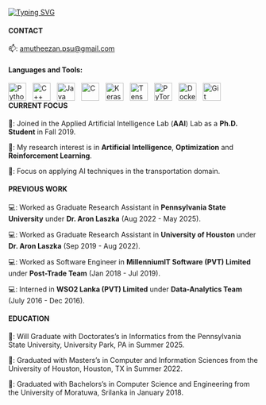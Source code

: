 <!-- <a href="https://stackexchange.com/users/6248581"><img src="https://stackexchange.com/users/flair/6248581.png" width="208" height="58" alt="profile for Amutheezan on Stack Exchange, a network of free, community-driven Q&amp;A sites" title="profile for Amutheezan on Stack Exchange, a network of free, community-driven Q&amp;A sites"></a> -->

[![Typing SVG](https://readme-typing-svg.demolab.com?font=Fira+Code&pause=1000&width=435&lines=Hi+there+%F0%9F%91%8B;I+am+Amutheezan+Sivagnanam)](https://git.io/typing-svg)

#### CONTACT
📫: [amutheezan.psu@gmail.com](mailto:amutheezan.psu@gmail.com)

#### Languages and Tools:

<img align="left" alt="Python" width="36px" src="https://cdn.jsdelivr.net/gh/devicons/devicon/icons/python/python-original.svg" style="padding-right:10px;" />

<img align="left" alt="C++" width="36px" src="https://cdn.jsdelivr.net/gh/devicons/devicon/icons/cplusplus/cplusplus-original.svg" style="padding-right:10px;" />

<img align="left" alt="Java" width="36px" src="https://cdn.jsdelivr.net/gh/devicons/devicon/icons/java/java-original.svg" style="padding-right:10px;" />

<img align="left" alt="C" width="36px" src="https://cdn.jsdelivr.net/gh/devicons/devicon/icons/c/c-original.svg" style="padding-right:10px;" />

<img align="left" alt="Keras" width="36px" src="https://cdn.jsdelivr.net/gh/devicons/devicon/icons/keras/keras-original.svg" style="padding-right:10px;" />

<img align="left" alt="Tensorflow" width="36px" src="https://cdn.jsdelivr.net/gh/devicons/devicon/icons/tensorflow/tensorflow-original.svg" style="padding-right:10px;" />

<img align="left" alt="PyTorch" width="36px" src="https://cdn.jsdelivr.net/gh/devicons/devicon/icons/pytorch/pytorch-original.svg" style="padding-right:10px;" />

<img align="left" alt="Docker" width="36px" src="https://cdn.jsdelivr.net/gh/devicons/devicon/icons/docker/docker-original.svg" style="padding-right:10px;" />

<img align="left" alt="Git" width="36px" src="https://cdn.jsdelivr.net/gh/devicons/devicon/icons/git/git-original.svg" style="padding-right:10px;" />

<br>


#### CURRENT FOCUS

👯: Joined in the  Applied Artificial Intelligence Lab (**AAI**) Lab as a **Ph.D. Student** in Fall 2019.

💬: My research interest is in **Artificial Intelligence**, **Optimization** and **Reinforcement Learning**. 

🔭: Focus on applying AI techniques in the transportation domain.

#### PREVIOUS WORK

:computer:: Worked as Graduate Research Assistant in **Pennsylvania State University** under **Dr. Aron Laszka** (Aug 2022 - May 2025).

:computer:: Worked as Graduate Research Assistant in **University of Houston** under **Dr. Aron Laszka** (Sep 2019 - Aug 2022).

:computer:: Worked as Software Engineer in **MillenniumIT Software (PVT) Limited** under **Post-Trade Team** (Jan 2018 - Jul 2019).

:computer:: Interned in **WSO2 Lanka (PVT) Limited** under **Data-Analytics Team** (July 2016 - Dec 2016).

#### EDUCATION

:school:: Will Graduate with Doctorates’s in Informatics from the Pennsylvania State University, University Park, PA in Summer 2025.

:school:: Graduated with Masters’s in Computer and Information Sciences from the University of Houston, Houston, TX in Summer 2022.

:school:: Graduated with Bachelors’s in Computer Science and Engineering from the University of Moratuwa, Srilanka in January 2018.

<!-- ![Metrics](https://github.com/Amutheezan/Amutheezan/blob/main/github-metrics.svg)
 -->



<!--
**Amutheezan/Amutheezan** is a ✨ _special_ ✨ repository because its `README.md` (this file) appears on your GitHub profile.

Here are some ideas to get you started:

- 🔭 I’m currently working on ...
- 🌱 I’m currently learning ...
- 👯 I’m looking to collaborate on ...
- 🤔 I’m looking for help with ...
- 💬 Ask me about ...
- 📫 How to reach me: ...
- 😄 Pronouns: ...
- ⚡ Fun fact: ...
-->
